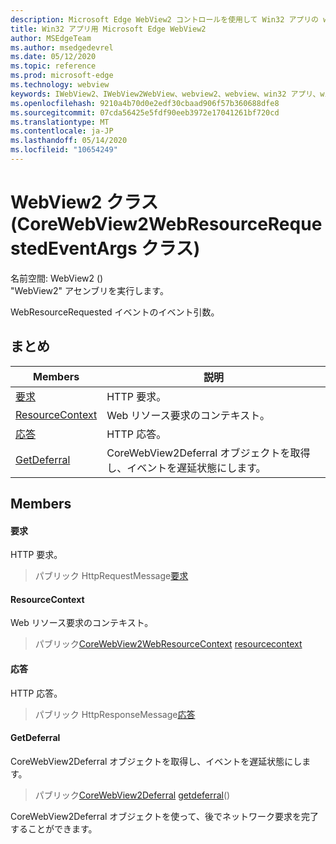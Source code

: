 ```yaml
---
description: Microsoft Edge WebView2 コントロールを使用して Win32 アプリの web コンテンツをホストする
title: Win32 アプリ用 Microsoft Edge WebView2
author: MSEdgeTeam
ms.author: msedgedevrel
ms.date: 05/12/2020
ms.topic: reference
ms.prod: microsoft-edge
ms.technology: webview
keywords: IWebView2、IWebView2WebView、webview2、webview、win32 アプリ、win32、edge、ICoreWebView2、ICoreWebView2Controller、browser control、edge html
ms.openlocfilehash: 9210a4b70d0e2edf30cbaad906f57b360688dfe8
ms.sourcegitcommit: 07cda56425e5fdf90eeb3972e17041261bf720cd
ms.translationtype: MT
ms.contentlocale: ja-JP
ms.lasthandoff: 05/14/2020
ms.locfileid: "10654249"
---
```

# WebView2 クラス (CoreWebView2WebResourceRequestedEventArgs クラス) 

名前空間: WebView2 () \
"WebView2" アセンブリを実行します。

WebResourceRequested イベントのイベント引数。

## まとめ

 Members                        | 説明
--------------------------------|---------------------------------------------
[要求](#request) | HTTP 要求。
[ResourceContext](#resourcecontext) | Web リソース要求のコンテキスト。
[応答](#response) | HTTP 応答。
[GetDeferral](#getdeferral) | CoreWebView2Deferral オブジェクトを取得し、イベントを遅延状態にします。

## Members

#### 要求 

HTTP 要求。

> パブリック HttpRequestMessage[要求](#request)

#### ResourceContext 

Web リソース要求のコンテキスト。

> パブリック[CoreWebView2WebResourceContext](./namespace-microsoft-web-webview2-core.md) [resourcecontext](#resourcecontext)

#### 応答 

HTTP 応答。

> パブリック HttpResponseMessage[応答](#response)

#### GetDeferral 

CoreWebView2Deferral オブジェクトを取得し、イベントを遅延状態にします。

> パブリック[CoreWebView2Deferral](microsoft-web-webview2-core-corewebview2deferral.md) [getdeferral](#getdeferral)()

CoreWebView2Deferral オブジェクトを使って、後でネットワーク要求を完了することができます。

